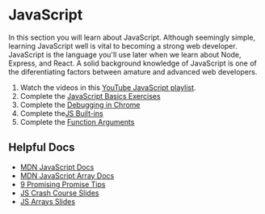 # JavaScript

In this section you will learn about JavaScript. Although seemingly simple, learning JavaScript well is vital to becoming a strong web developer. JavaScript is the language you'll use later when we learn about Node, Express, and React. A solid background knowledge of JavaScript is one of the diferentiating factors between amature and advanced web developers.

1. Watch the videos in this [YouTube JavaScript playlist][js-playlist].
2. Complete the [JavaScript Basics Exercises](./1_basics)
3. Complete the [Debugging in Chrome](2_debugging)
4. Complete the[JS Built-ins](3_js_builtins)
5. Complete the [Function Arguments](4_function_arguments)

## Helpful Docs

* [MDN JavaScript Docs][mdn-js]
* [MDN JavaScript Array Docs][mdn-js-array]
* [9 Promising Promise Tips][promises]
* [JS Crash Course Slides][js-slides]
* [JS Arrays Slides][js-arrays]

[js-playlist]: https://www.youtube.com/watch?v=vGZ0iil2fas&list=PLG3Osgh6aITWh_5AdG00k1tJZ-kte4Fp8
[mdn-js]: https://developer.mozilla.org/en-US/docs/Web/JavaScript
[mdn-js-array]: https://developer.mozilla.org/en-US/docs/Web/JavaScript/Reference/Global_Objects/Array
[promises]: https://dev.to/kepta/promising-promise-tips--c8f
[js-slides]: https://docs.google.com/presentation/d/1buIrHO2EcgGLL7WIVXJ4vgJGPsd2rNt0a-DCv-SAId8/edit?usp=sharing
[js-arrays]: https://docs.google.com/presentation/d/1ss123gJrcodGMZO25u9RQll0570vH-3GNvPEhWnaIVI/edit?usp=sharing